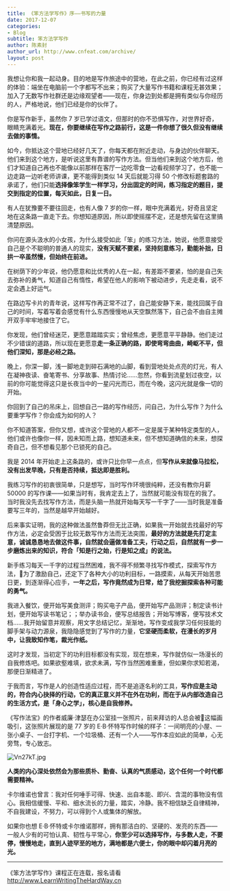 ```yaml
---
title: 《笨方法学写作》序——书写的力量
date: 2017-12-07
categories:
- Blog　
subtitle: 笨方法学写作
author: 陈素封
author_url: http://www.cnfeat.com/archive/
layout: post
---
```


我想让你和我一起动身。目的地是写作旅途中的营地，在此之前，你已经有过这样的体验：端坐在电脑前一个字都写不出来；购买了大量写作书籍和课程无甚效果；加入了无数写作社群还是边缘观望者——现在，你身边到处都是拥有类似与你经历的人，严格地说，他们已经是你的伙伴了。

你是写作新手，虽然你 7 岁已学过语文，但那时的你不恐惧写作，对世界好奇，眼睛充满着光。**现在，你要继续在写作之路前行，这是一件你想了很久但没有继续去做的事情。**

如今，你抵达这个营地已经好几天了，你每天都在附近走动，与身边的伙伴聊天。他们来到这个地方，是听说这里有靠谱的写作方法。但当他们来到这个地方后，他们才知道自己再也不能像以前那样在客厅一边吃零食一边看视频学习了，也不能一边走路一边听老师讲课，更不能得到类似 14 天后就能习得 50 个修改标题套路的承诺了，他们只能**选择像笨学生一样学习，分出固定的时间，练习指定的题目，提交到指定的位置，每天如此，日复一日。**

有人在犹豫要不要往回走，也有人像 7 岁的你一样，眼中充满着光，好奇且坚定地在这条路一直走下去。你想知道原因，所以即使摇摆不定，还是想先留在这里搞清楚原因。

你问在源头汲水的小女孩，为什么接受如此「笨」的练习方法，她说，他愿意接受自己是个不聪明的普通人的现实，**没有天赋不要紧，坚持刻意练习，勤能补拙，日拱一卒虽然慢，但始终在前进。**

在树荫下的少年说，他仍愿意和比优秀的人在一起，有差距不要紧，怕的是自己失去弥补的勇气，知道自己有惰性，希望在他人的影响下被动进步，先走走看，说不定会遇上好运气。

在路边写卡片的青年说，这样写作再正常不过了，自己能安静下来，能找回属于自己的时间，写着写着会感觉有什么东西慢慢地从天空飘然落下，自己会不由自主摊开双手牢牢地接住了它。

你发现，他们曾经迷茫，更愿意踏踏实实；曾经焦虑，更愿意平平静静。他们走过不少错误的道路，所以现在更愿意**走一条正确的路，即使弯弯曲曲，崎岖不平，但他们深知，那是必经之路。**

晚上，你深一脚，浅一脚地走到碎石满地的山脚，看到营地处处点亮的灯光，有人在凝神夜读、奋笔寄书、分享故事、热情讨论……忽然，你看到流星划过夜空，以前的你可能觉得这只是长夜当中的一星闪光而已，而在今晚，这闪光就是像一切的开始。

你回到了自己的吊床上，回想自己一路的写作经历，问自己，为什么写作？为什么要重学写作？你会成为如何的人？

你不知道答案，但你又想，或许这个营地的人都不一定是属于某种特定类型的人，他们或许也像你一样，因未知而上路，想知道未来，但不想知道确信的未来，想探奇自己，但不想看见那个已锁死的自己。

我是 2014 年开始走上这条路的，或许只比你早一点点，但**写作从来就像马拉松，没有出发早晚，只有是否持续，抵达即是胜利。**

我练习写作的初衷很简单，只是想写，当时写作环境很纯粹，还没有教你月薪 50000 的写作课——如果当时有，我肯定去上了，当然就可能没有现在的我了。当时我没先去找写作方法，而是头脑一热就开始每天写一千字了——当时我是准备要写三年的，当然是越早开始越好。

后来事实证明，我的这种做法虽然鲁莽但无比正确，如果我一开始就去找最好的写作方法，必定会受困于比较无数写作方法而无法突围，**最好的方法就是先打定主意，诚诚恳恳地去做这件事，自然就会逼做准备工夫，行动之后，自然就有一步一步磨炼出来的知识，符合「知是行之始，行是知之成」的说法。**

新手练习每天一千字的过程当然困难，我不得不频繁寻找写作模式，探索写作方法，为了激励自己，还定下了各种大小的功利目标，一路摸索，从每天开始苦思日更，到逐渐得心应手，**一年之后，写作竟然成为日常，给了我挖掘探索各种可能的勇气。**

我进入餐饮，便开始写美食测评；购买电子产品，便开始写产品测评；制定读书计划，便开始写读书笔记；；举办读书会，便写总结报告；开始写博客，便写技术文档……我开始留意并观察，用文字总结记忆，渐渐地，写作变成我学习任何技能的脚手架与动力源泉，我隐隐感觉到了写作的力量，**它坚硬而柔软，在漫长的岁月中，让我致知作笔，裁光作纸。**

这时才发现，当初定下的功利目标都没有实现，现在想来，写作就仿似一场漫长的自我修炼吧。如果欲壑难填，欲求未满，写作当然困难重重，但如果你求知若渴，那便日渐精进了。

于我而言，写作是人的创造性适应过程，而不是追逐名利的工具，**写作应是主动的，符合内心抉择的行动，它的真正意义并不在外在功利，而在于从内部改造自己的生活方式，是「身心之学」，核心是自我修养。**

《写作法宝》的作者威廉·津瑟在办公室挂一张照片，前来拜访的人总会被这幅画吸引，这张照片展现的是 77 岁的 E·B·怀特写作时候的样子：一间明亮的小屋、一张小桌子、一台打字机、一个垃圾桶、还有一个人——写作本应如此的简单，心无旁骛，专心致志。

![Vn27kT.jpg](https://s2.ax1x.com/2019/05/29/Vn27kT.jpg)

**人类的内心深处依然会为那些质朴、勤奋、认真的气质感动，这个任何一个时代都需要精神。**

卡尔维诺也曾言：我对任何唾手可得、快速、出自本能、即兴、含混的事物没有信心。我相信缓慢、平和、细水流长的力量，踏实，冷静。我不相信缺乏自律精神，不自我建设，不努力，可以得到个人或集体的解放。

如果你也想 E·B·怀特或卡尔维诺那样，拥有那洁白的、坚硬的、发亮的东西——一般人少有的可怕认真、韧性与平常心，**你至少可以选择写作，与多数人走，不要停，慢慢地走，直到人迹罕至的地方，满地都是六便士，你的眼中却闪着月亮的光。**



----

《笨方法学写作》课程正在连载，报名请看  http://www.LearnWritingTheHardWay.cn
